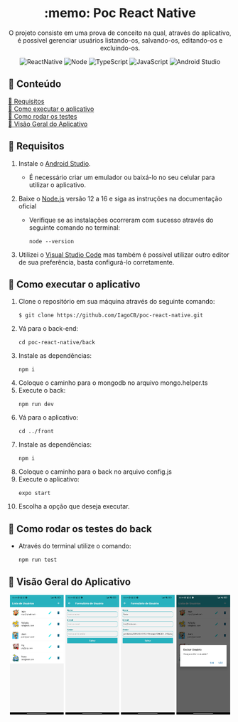 <h1 align="center"> :memo: Poc React Native</h1>
<p align="center">O projeto consiste em uma prova de conceito na qual, através do aplicativo, é possível gerenciar usuários listando-os, salvando-os, editando-os e excluindo-os.</p>

<div align="center">

![ReactNative](https://img.shields.io/badge/React_Native-20232A?style=for-the-badge&logo=react&logoColor=61DAFB)
![Node](https://img.shields.io/badge/Node.js-43853D?style=for-the-badge&logo=node.js&logoColor=white)
![TypeScript](https://img.shields.io/badge/TypeScript-007ACC?style=for-the-badge&logo=typescript&logoColor=white)
![JavaScript](https://img.shields.io/badge/JavaScript-F7DF1E?style=for-the-badge&logo=javascript&logoColor=black)
![Android Studio](https://img.shields.io/badge/Android_Studio-3DDC84?style=for-the-badge&logo=android-studio&logoColor=white)

</div>

## 📑 Conteúdo
<a href="#Requisitos">🔧 Requisitos</a><br>
<a href="#Como-executar-o-aplicativo">🧩 Como executar o aplicativo</a><br>
<a href="#Como-rodar-os-testes">📀 Como rodar os testes</a><br>
<a href="#Visão-Geral-do-Aplicativo">📸 Visão Geral do Aplicativo</a>

## 🔧 Requisitos <a name="Requisitos"></a>
1. Instale o [Android Studio](https://developer.android.com/studio).
    - É necessário criar um emulador ou baixá-lo no seu celular para utilizar o aplicativo.

2. Baixe o [Node.js](https://nodejs.org/en/download/) versão 12 a 16 e siga as instruções na documentação oficial<br>
     
    - Verifique se as instalações ocorreram com sucesso através do seguinte comando no terminal:
        ```
        node --version
        ```

3. Utilizei o [Visual Studio Code](https://code.visualstudio.com/) mas também é possível utilizar outro editor de sua preferência, basta configurá-lo corretamente.
    
## 🧩 Como executar o aplicativo <a name="Como-executar-o-aplicativo"></a>
1. Clone o repositório em sua máquina através do seguinte comando:
    ```
    $ git clone https://github.com/IagoCB/poc-react-native.git
    ```
2. Vá para o back-end:
    ```
    cd poc-react-native/back
    ```
3. Instale as dependências:
    ```
    npm i
    ```
4. Coloque o caminho para o mongodb no arquivo mongo.helper.ts
5. Execute o back:
    ```
    npm run dev
    ```
6. Vá para o aplicativo:
    ```
    cd ../front
    ```
7. Instale as dependências:
    ```
    npm i
    ```
8. Coloque o caminho para o back no arquivo config.js
9. Execute o aplicativo:
    ```
    expo start
    ```
10. Escolha a opção que deseja executar.

## 📀 Como rodar os testes do back <a name="Como-rodar-os-testes"></a>

- Através do terminal utilize o comando:
    ```
    npm run test
    ```

## 📸 Visão Geral do Aplicativo <a name="Visão-Geral-do-Aplicativo"></a>
<div align="center">
<img width="24%" height="24%" src="images/image1.jpg?raw=true"> 
<img width="24%" height="24%" src="images/image2.jpg?raw=true"> 
<img width="24%" height="24%" src="images/image3.jpg?raw=true"> 
<img width="24%" height="24%" src="images/image4.jpg?raw=true"> 
</div>

